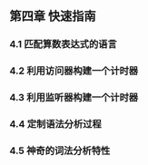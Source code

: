 ## 第四章 快速指南


### 4.1 匹配算数表达式的语言



### 4.2 利用访问器构建一个计时器



### 4.3 利用监听器构建一个计时器



### 4.4 定制语法分析过程



### 4.5 神奇的词法分析特性